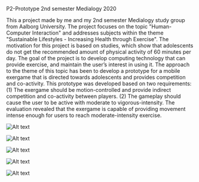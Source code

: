P2-Prototype 2nd semester Medialogy 2020

This a project made by me and my 2nd semester Medialogy study group from Aalborg University. The project focuses on the topic "Human-Computer Interaction" and addresses subjects within the theme "Sustainable Lifestyles - Increasing Health through Exercise". The motivation for this project is based on studies, which show that adolescents do not get the recommended amount of physical activity of 60 minutes per day. The goal of the project is to develop computing technology that can provide exercise, and maintain the user’s interest in using it. The approach to the theme of this topic has been to develop a prototype for a mobile exergame that is directed towards adolescents and provides competition and co-activity. This prototype was developed based on two requirements: (1) The exergame should be motion-controlled and provide indirect competition and co-activity between players. (2) The gameplay should cause the user to be active with moderate to vigorous-intensity. The evaluation revealed that the exergame is capable of providing  movement intense enough for users to reach moderate-intensity exercise.

![Alt text](https://i.imgur.com/JZcWh1M.png "a title")

![Alt text](https://i.imgur.com/Ct3ohNw.png "a title")

![Alt text](https://i.imgur.com/d7iS4c2.png "a title")

![Alt text](https://i.imgur.com/1VZMekd.png "a title")

![Alt text](https://i.imgur.com/CDdG7ZC.png "a title")
